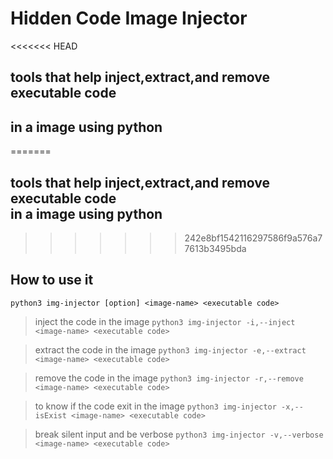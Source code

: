 # Hidden Code Image Injector <br>
<<<<<<< HEAD
## tools that help inject,extract,and remove executable code <br>
## in a image using python <br>

=======
## tools that help inject,extract,and remove executable code <br>in a image using python <br> 
>>>>>>> 242e8bf1542116297586f9a576a77613b3495bda
## How to use it <br>
```python3 img-injector [option] <image-name> <executable code>```

> inject the code in the image
``` python3 img-injector -i,--inject <image-name> <executable code> ```

> extract the code in the image
``` python3 img-injector -e,--extract <image-name> <executable code> ```

> remove the code in the image
``` python3 img-injector -r,--remove <image-name> <executable code> ```

> to know if the code exit in the image
``` python3 img-injector -x,--isExist <image-name> <executable code> ```

> break silent input and be verbose
``` python3 img-injector -v,--verbose <image-name> <executable code> ```
